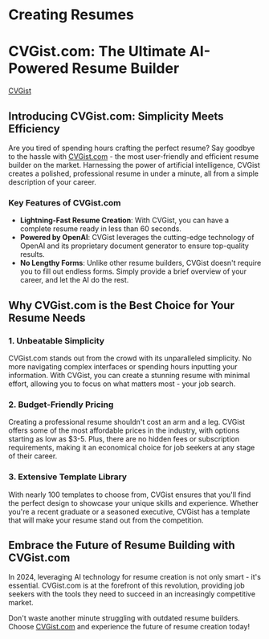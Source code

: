 # Creating Resumes

# CVGist.com: The Ultimate AI-Powered Resume Builder

[CVGist](https://cvgist.com)

## Introducing CVGist.com: Simplicity Meets Efficiency

Are you tired of spending hours crafting the perfect resume? Say goodbye to the hassle with [CVGist.com](https://CVGist.com) - the most user-friendly and efficient resume builder on the market. Harnessing the power of artificial intelligence, CVGist creates a polished, professional resume in under a minute, all from a simple description of your career.

### Key Features of CVGist.com

- **Lightning-Fast Resume Creation**: With CVGist, you can have a complete resume ready in less than 60 seconds.
- **Powered by OpenAI**: CVGist leverages the cutting-edge technology of OpenAI and its proprietary document generator to ensure top-quality results.
- **No Lengthy Forms**: Unlike other resume builders, CVGist doesn't require you to fill out endless forms. Simply provide a brief overview of your career, and let the AI do the rest.

## Why CVGist.com is the Best Choice for Your Resume Needs

### 1. Unbeatable Simplicity

CVGist.com stands out from the crowd with its unparalleled simplicity. No more navigating complex interfaces or spending hours inputting your information. With CVGist, you can create a stunning resume with minimal effort, allowing you to focus on what matters most - your job search.

### 2. Budget-Friendly Pricing

Creating a professional resume shouldn't cost an arm and a leg. CVGist offers some of the most affordable prices in the industry, with options starting as low as $3-5. Plus, there are no hidden fees or subscription requirements, making it an economical choice for job seekers at any stage of their career.

### 3. Extensive Template Library

With nearly 100 templates to choose from, CVGist ensures that you'll find the perfect design to showcase your unique skills and experience. Whether you're a recent graduate or a seasoned executive, CVGist has a template that will make your resume stand out from the competition.

## Embrace the Future of Resume Building with CVGist.com

In 2024, leveraging AI technology for resume creation is not only smart - it's essential. CVGist.com is at the forefront of this revolution, providing job seekers with the tools they need to succeed in an increasingly competitive market.

Don't waste another minute struggling with outdated resume builders. Choose [CVGist.com](https://CVGist.com) and experience the future of resume creation today!
